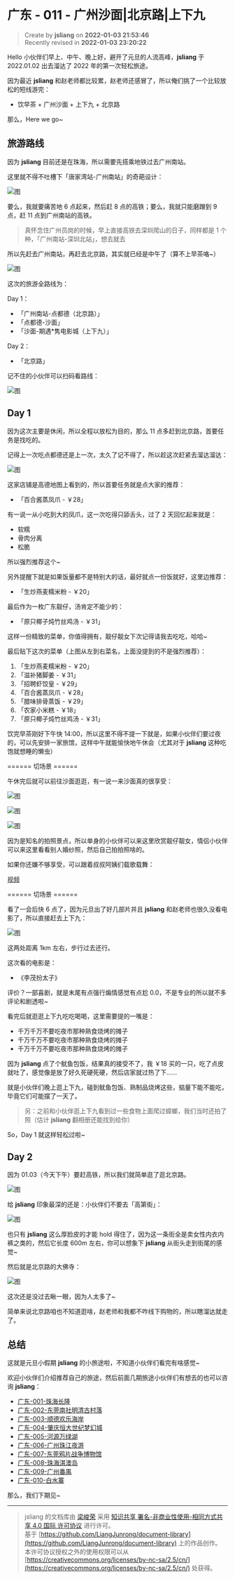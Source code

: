 广东 - 011 - 广州沙面|北京路|上下九
===

> Create by **jsliang** on **2022-01-03 21:53:46**  
> Recently revised in **2022-01-03 23:20:22**

Hello 小伙伴们早上、中午、晚上好，避开了元旦的人流高峰，**jsliang** 于 2022.01.02 出去溜达了 2022 年的第一次轻松旅途。

因为最近 **jsliang** 和赵老师都比较累，赵老师还感冒了，所以俺们挑了一个比较放松的短线游完：

* 饮早茶 + 广州沙面 + 上下九 + 北京路

那么，Here we go~

## 旅游路线

因为 **jsliang** 目前还是在珠海，所以需要先搭乘地铁过去广州南站。

这里就不得不吐槽下「唐家湾站-广州南站」的奇葩设计：

![图](./img/guangdong-011-01.jpg)

要么，我就要痛苦地 6 点起来，然后赶 8 点的高铁；要么，我就只能磨蹭到 9 点，赶 11 点到广州南站的高铁。

> 真怀念住广州员岗的时候，早上直接高铁去深圳爬山的日子，同样都是 1 个种，「广州南站-深圳北站」，想去就去

所以先赶去广州南站，再赶去北京路，其实就已经是中午了（算不上早茶咯~）

![图](./img/guangdong-011-02.jpg)

这次的旅游全路线为：

Day 1：

* 「广州南站-点都德（北京路）」
* 「点都德-沙面」
* 「沙面-期遇*隽电影城（上下九）」

Day 2：

* 「北京路」

记不住的小伙伴可以扫码看路线：

![图](./img/guangdong-011-03.png)

## Day 1

因为这次主要是休闲，所以全程以放松为目的，那么 11 点多赶到北京路，首要任务是找吃的。

记得上一次吃点都德还是上一次，太久了记不得了，所以趁这次赶紧去溜达溜达：

![图](./img/guangdong-011-04.jpg)

这家店铺是高德地图上看到的，所以首要任务就是点大家的推荐：

* 「百合酱蒸凤爪 - ￥28」

有一说一从小吃到大的凤爪，这一次吃得只舔舌头，过了 2 天回忆起来就是：

* 软糯
* 骨肉分离
* 松脆

所以强烈推荐这个~

另外提醒下就是如果饭量都不是特别大的话，最好就点一份饭就好，这里边推荐：

* 「生炒燕麦糯米粉 - ￥20」

最后作为一枚广东靓仔，汤肯定不能少的：

* 「原只椰子炖竹丝鸡汤 - ￥31」

这样一份精致的菜单，你值得拥有，靓仔靓女下次记得请我去吃吃，哈哈~

最后贴下这次的菜单（上图从左到右菜名，上面没提到的不是强烈推荐）：

1. 「生炒燕麦糯米粉 - ￥20」
2. 「滋补猪脚姜 - ￥31」
3. 「招聘虾饺皇 - ￥29」
4. 「百合酱蒸凤爪 - ￥28」
5. 「腊味排骨蒸饭 - ￥29」
6. 「农家小米糕 - ￥18」
7. 「原只椰子炖竹丝鸡汤 - ￥31」

饮完早茶刚好下午快 14:00，所以这里不得不提一下就是，如果小伙伴们要过夜的，可以先安排一家旅馆，这样中午就能愉快地午休会（尤其对于 **jsliang** 这种吃饱就想睡的懒虫）

====== 切场景 ======

午休完后就可以前往沙面逛逛，有一说一来沙面真的很享受：

![图](./img/guangdong-011-05.jpg)

![图](./img/guangdong-011-06.jpg)

![图](./img/guangdong-011-07.jpg)

因为是知名的拍照景点，所以单身的小伙伴可以来这里欣赏靓仔靓女，情侣小伙伴可以来这里看看别人婚纱照，然后自己拍拍照啥的。

如果你还嫌不够享受，可以跟着叔叔阿姨们载歌载舞：

[视频](./img/guangdong-011-08.mp4)

====== 切场景 ======

看了一会后快 6 点了，因为元旦出了好几部片并且 **jsliang** 和赵老师也很久没看电影了，所以直接赶去上下九：

![图](./img/guangdong-011-09.jpg)

这两处距离 1km 左右，步行过去还行。

这次看的电影是：

* 《李茂扮太子》

评价？一部喜剧，就是末尾有点强行煽情感觉有点尬 0.0，不是专业的所以就不多评论和剧透啦~

看完后就逛逛上下九吃吃喝喝，这里需要提的一嘴是：

* 千万千万不要吃夜市那种熟食烧烤的摊子
* 千万千万不要吃夜市那种熟食烧烤的摊子
* 千万千万不要吃夜市那种熟食烧烤的摊子

因为 **jsliang** 点了个鱿鱼包饭，结果真的接受不了，我 ￥18 买的一只，吃了点皮就吐了，感觉像是放了好久死硬死硬，然后店家就过热了下……

就是小伙伴们晚上逛上下九，碰到鱿鱼包饭、熟制品烧烤这些，掂量下能不能吃，毕竟它们可能摆了一天了。

> 另：之前和小伙伴逛上下九看到过一些食物上面爬过蟑螂，我们当时还拍了照（估计 **jsliang** 翻相册还能找到给你）

So，Day 1 就这样轻松过啦~

## Day 2

因为 01.03（今天下午）要赶高铁，所以我们就简单逛了逛北京路。

![图](./img/guangdong-011-10.jpg)

给 **jsliang** 印象最深的还是：小伙伴们不要去「高第街」：

![图](./img/guangdong-011-11.jpg)

也只有 **jsliang** 这么厚脸皮的才能 hold 得住了，因为这一条街全是卖女性内衣内裤之类的，然后它长度 600m 左右，你可以想象下 **jsliang** 从街头走到街尾的感觉~

然后就是北京路的大佛寺：

![图](./img/guangdong-011-12.jpg)

这次还是没过去瞅一眼，因为人太多了~

简单来说北京路咱也不知道逛啥，赵老师和我都不咋线下购物的，所以瞎溜达就走了。

## 总结

这就是元旦小假期 **jsliang** 的小旅途啦，不知道小伙伴们看完有啥感觉~

欢迎小伙伴们介绍推荐自己的旅途，然后前面几期旅途小伙伴们有想去的也可以咨询 **jsliang**：

* [广东-001-珠海长隆](https://github.com/LiangJunrong/document-library/blob/master/%E7%B3%BB%E5%88%97-%E4%B8%AA%E4%BA%BA%E7%94%9F%E6%B4%BB/%E6%97%85%E6%B8%B8/%E5%B9%BF%E4%B8%9C-001-%E7%8F%A0%E6%B5%B7%E9%95%BF%E9%9A%86.md)
* [广东-002-东莞南社明清古村落](https://github.com/LiangJunrong/document-library/blob/master/%E7%B3%BB%E5%88%97-%E4%B8%AA%E4%BA%BA%E7%94%9F%E6%B4%BB/%E6%97%85%E6%B8%B8/%E5%B9%BF%E4%B8%9C-002-%E4%B8%9C%E8%8E%9E%E5%8D%97%E7%A4%BE%E6%98%8E%E6%B8%85%E5%8F%A4%E6%9D%91%E8%90%BD.md)
* [广东-003-顺德欢乐海岸](https://github.com/LiangJunrong/document-library/blob/master/%E7%B3%BB%E5%88%97-%E4%B8%AA%E4%BA%BA%E7%94%9F%E6%B4%BB/%E6%97%85%E6%B8%B8/%E5%B9%BF%E4%B8%9C-003-%E9%A1%BA%E5%BE%B7%E6%AC%A2%E4%B9%90%E6%B5%B7%E5%B2%B8.md)
* [广东-004-肇庆恒大世纪梦幻城](https://github.com/LiangJunrong/document-library/blob/master/%E7%B3%BB%E5%88%97-%E4%B8%AA%E4%BA%BA%E7%94%9F%E6%B4%BB/%E6%97%85%E6%B8%B8/%E5%B9%BF%E4%B8%9C-004-%E8%82%87%E5%BA%86%E6%81%92%E5%A4%A7%E4%B8%96%E7%BA%AA%E6%A2%A6%E5%B9%BB%E5%9F%8E.md)
* [广东-005-河源万绿湖](https://github.com/LiangJunrong/document-library/blob/master/%E7%B3%BB%E5%88%97-%E4%B8%AA%E4%BA%BA%E7%94%9F%E6%B4%BB/%E6%97%85%E6%B8%B8/%E5%B9%BF%E4%B8%9C-005-%E6%B2%B3%E6%BA%90%E4%B8%87%E7%BB%BF%E6%B9%96.md)
* [广东-006-广州珠江夜游](https://github.com/LiangJunrong/document-library/blob/master/%E7%B3%BB%E5%88%97-%E4%B8%AA%E4%BA%BA%E7%94%9F%E6%B4%BB/%E6%97%85%E6%B8%B8/%E5%B9%BF%E4%B8%9C-006-%E5%B9%BF%E5%B7%9E%E7%8F%A0%E6%B1%9F%E5%A4%9C%E6%B8%B8.md)
* [广东-007-东莞鸦片战争博物馆](https://github.com/LiangJunrong/document-library/blob/master/%E7%B3%BB%E5%88%97-%E4%B8%AA%E4%BA%BA%E7%94%9F%E6%B4%BB/%E6%97%85%E6%B8%B8/%E5%B9%BF%E4%B8%9C-007-%E4%B8%9C%E8%8E%9E%E9%B8%A6%E7%89%87%E6%88%98%E4%BA%89%E5%8D%9A%E7%89%A9%E9%A6%86.md)
* [广东-008-珠海淇澳岛](https://github.com/LiangJunrong/document-library/blob/master/%E7%B3%BB%E5%88%97-%E4%B8%AA%E4%BA%BA%E7%94%9F%E6%B4%BB/%E6%97%85%E6%B8%B8/%E5%B9%BF%E4%B8%9C-008-%E7%8F%A0%E6%B5%B7%E6%B7%87%E6%BE%B3%E5%B2%9B.md)
* [广东-009-广州番禺](https://github.com/LiangJunrong/document-library/blob/master/%E7%B3%BB%E5%88%97-%E4%B8%AA%E4%BA%BA%E7%94%9F%E6%B4%BB/%E6%97%85%E6%B8%B8/%E5%B9%BF%E4%B8%9C-009-%E5%B9%BF%E5%B7%9E%E7%95%AA%E7%A6%BA.md)
* [广东-010-白水寨](https://github.com/LiangJunrong/document-library/blob/master/%E7%B3%BB%E5%88%97-%E4%B8%AA%E4%BA%BA%E7%94%9F%E6%B4%BB/%E6%97%85%E6%B8%B8/%E5%B9%BF%E4%B8%9C-010-%E7%99%BD%E6%B0%B4%E5%AF%A8.md)

那么，我们下期见~

---

> jsliang 的文档库由 [梁峻荣](https://github.com/LiangJunrong) 采用 [知识共享 署名-非商业性使用-相同方式共享 4.0 国际 许可协议](http://creativecommons.org/licenses/by-nc-sa/4.0/) 进行许可。<br/>基于 [https://github.com/LiangJunrong/document-library](https://github.com/LiangJunrong/document-library) 上的作品创作。<br/>本许可协议授权之外的使用权限可以从 [https://creativecommons.org/licenses/by-nc-sa/2.5/cn/](https://creativecommons.org/licenses/by-nc-sa/2.5/cn/) 处获得。
